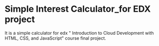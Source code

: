 # Simple Interest Calculator_for EDX project
It is a simple calculator for edx " Introduction to Cloud Development with HTML, CSS, and JavaScript" course final project.
